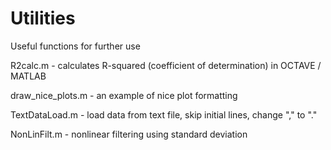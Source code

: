 # Utilities
Useful functions for further use

R2calc.m  - calculates R-squared (coefficient of determination) in OCTAVE / MATLAB

draw_nice_plots.m - an example of nice plot formatting 

TextDataLoad.m - load data from text file, skip initial lines, change "," to "."

NonLinFilt.m - nonlinear filtering using standard deviation

